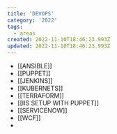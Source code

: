 ```yaml
---
title: 'DEVOPS'
category: '2022'
tags:
  - areas
created: 2022-11-10T18:46:23.993Z
updated: 2022-11-10T18:46:23.993Z
---
```


- [[ANSIBLE]]
- [[PUPPET]]
- [[JENKINS]]
- [[KUBERNETS]]
- [[TERRAFORM]]
- [[IIS SETUP WITH PUPPET]]
- [[SERVICENOW]]
- [[WCF]]
- 